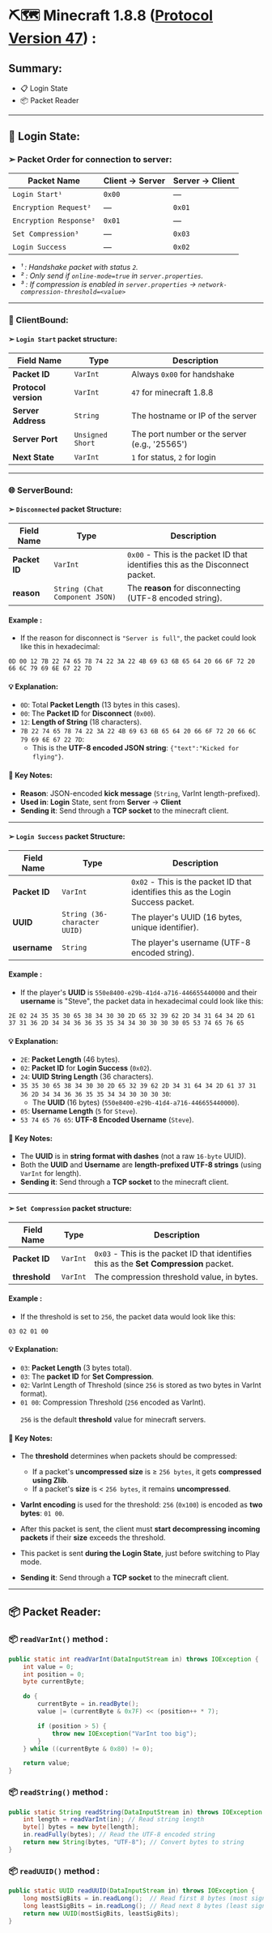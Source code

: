 # ⛏️🗺️ Minecraft 1.8.8 ([Protocol Version 47](https://minecraft.wiki/w/Protocol?oldid=2772100)) :

## Summary:

- 📋 Login State
- 📦 Packet Reader 

---

## 📲 Login State:

### ➢ Packet Order for connection to server:

| Packet Name             | Client → Server  | Server → Client   |
|-------------------------|------------------|-------------------|
| `Login Start¹`          | `0x00`           | —                 |
| `Encryption Request²`   | —                | `0x01`            |
| `Encryption Response²`  | `0x01`           | —                 |
| `Set Compression³`      | —                | `0x03`            |
| `Login Success`         | —                | `0x02`            |

- *¹ : Handshake packet with status `2`.*<br>
- *² : Only send if `online-mode=true` in `server.properties`.*
- *³ : If compression is enabled in `server.properties` → `network-compression-threshold=<value>`*

---
### 👥 ClientBound:
#### ➢ `Login Start` packet structure:

| Field Name           | Type                | Description                                   |
|----------------------|---------------------|-----------------------------------------------|
| **Packet ID**        | `VarInt`            | Always `0x00` for handshake                   |
| **Protocol version** | `VarInt`            | `47` for minecraft 1.8.8                      |
| **Server Address**   | `String`            | The hostname or IP of the server              |
| **Server Port**      | `Unsigned Short`    | The port number or the server (e.g., '25565') |
| **Next State**       | `VarInt`            | `1` for status, `2` for login                 |
---
### 🌐 ServerBound:
#### ➢ `Disconnected` packet Structure:
| Field Name    | Type                            | Description                                                                    |
|---------------|---------------------------------|--------------------------------------------------------------------------------|
| **Packet ID** | `VarInt`                        | `0x00` - This is the packet ID that identifies this as the Disconnect packet.  |
| **reason**    | `String (Chat Component JSON)`  | The **reason** for disconnecting (UTF-8 encoded string).                       |

#### Example :
- If the reason for disconnect is `"Server is full"`, the packet could look like this in hexadecimal:

```
0D 00 12 7B 22 74 65 78 74 22 3A 22 4B 69 63 6B 65 64 20 66 6F 72 20 66 6C 79 69 6E 67 22 7D
```

#### 💡 Explanation:
- `0D`: Total **Packet Length** (13 bytes in this cases).
- `00`: The **Packet ID** for **Disconnect** (`0x00`).
- `12`: **Length of String** (18 characters).
- `7B 22 74 65 78 74 22 3A 22 4B 69 63 6B 65 64 20 66 6F 72 20 66 6C 79 69 6E 67 22 7D`: 
  - This is the **UTF-8 encoded JSON string**: `{"text":"Kicked for flying"}`.

#### 📝 Key Notes:
- **Reason**: JSON-encoded **kick message** (`String`, VarInt length-prefixed).
- **Used in**: **Login** State, sent from **Server** → **Client**
- **Sending it**: Send through a **TCP socket** to the minecraft client.  
---
#### ➢ `Login Success` packet Structure:

| Field Name    | Type                         | Description                                                                      |
|---------------|------------------------------|----------------------------------------------------------------------------------|
| **Packet ID** | `VarInt`                     | `0x02` - This is the packet ID that identifies this as the Login Success packet. |
| **UUID**      | `String (36-character UUID)` | The player's UUID (16 bytes, unique identifier).                                 |
| **username**  | `String`                     | The player's username (UTF-8 encoded string).                                    |

#### Example :
- If the player's **UUID** is `550e8400-e29b-41d4-a716-446655440000` and their **username** is "Steve", the packet data in hexadecimal could look like this:
```
2E 02 24 35 35 30 65 38 34 30 30 2D 65 32 39 62 2D 34 31 64 34 2D 61 37 31 36 2D 34 34 36 36 35 35 34 34 30 30 30 30 05 53 74 65 76 65
```

#### 💡 Explanation:
- `2E`: **Packet Length** (46 bytes).
- `02`: **Packet ID** for **Login Success** (`0x02`).
- `24`: **UUID String Length** (36 characters).
- `35 35 30 65 38 34 30 30 2D 65 32 39 62 2D 34 31 64 34 2D 61 37 31 36 2D 34 34 36 36 35 35 34 34 30 30 30 30`: 
  - The **UUID** (16 bytes) (`550e8400-e29b-41d4-a716-446655440000`).
- `05`: **Username Length** (`5` for `Steve`).
- `53 74 65 76 65`: **UTF-8 Encoded Username** (`Steve`).

#### 📝 Key Notes:
- The **UUID** is in **string format with dashes** (not a raw `16-byte` UUID).
- Both the **UUID** and **Username** are **length-prefixed UTF-8 strings** (using `VarInt` for length).
- **Sending it**: Send through a **TCP socket** to the minecraft client.
---
#### ➢ `Set Compression` packet structure:

| Field Name    | Type      | Description                                                                                |
|---------------|-----------|--------------------------------------------------------------------------------------------|
| **Packet ID** | `VarInt`  | `0x03`  - This is the packet ID that identifies this as the **Set Compression** packet.    | 
| **threshold** | `VarInt`  | The compression threshold value, in bytes.                                                 | 

#### Example :
- If the threshold is set to `256`, the packet data would look like this:
``` 
03 02 01 00
```
#### 💡 Explanation:
- `03`: **Packet Length** (3 bytes total).
- `03`: The **packet ID** for **Set Compression**.
- `02`: VarInt Length of Threshold (since `256` is stored as two bytes in VarInt format).
- `01 00`: 	Compression Threshold (`256` encoded as VarInt).
  <br><br>`256` is the default **threshold** value for minecraft servers.

#### 📝 Key Notes:
- The **threshold** determines when packets should be compressed:
  - If a packet's **uncompressed size** is ≥ `256 bytes`, it gets **compressed using Zlib**.
  - If a packet's **size** is < `256 bytes`, it remains **uncompressed**.
-  **VarInt encoding** is used for the threshold: `256` (`0x100`) is encoded as **two bytes**: `01 00`.


- After this packet is sent, the client must **start decompressing incoming packets** if their **size** exceeds the threshold.
- This packet is sent **during the Login State**, just before switching to Play mode.
- **Sending it**: Send through a **TCP socket** to the minecraft client.
---

## 📦 Packet Reader:

### 📦 `readVarInt()` method :
```java
public static int readVarInt(DataInputStream in) throws IOException {
    int value = 0;
    int position = 0;
    byte currentByte;

    do {
        currentByte = in.readByte();
        value |= (currentByte & 0x7F) << (position++ * 7);

        if (position > 5) {
            throw new IOException("VarInt too big");
        }
    } while ((currentByte & 0x80) != 0);

    return value;
}
```

### 📦 `readString()` method :
```java
public static String readString(DataInputStream in) throws IOException {
    int length = readVarInt(in); // Read string length
    byte[] bytes = new byte[length];
    in.readFully(bytes); // Read the UTF-8 encoded string
    return new String(bytes, "UTF-8"); // Convert bytes to string
}
```

### 📦 `readUUID()` method :
```java
public static UUID readUUID(DataInputStream in) throws IOException {
    long mostSigBits = in.readLong();  // Read first 8 bytes (most significant bits)
    long leastSigBits = in.readLong(); // Read next 8 bytes (least significant bits)
    return new UUID(mostSigBits, leastSigBits);
}
```